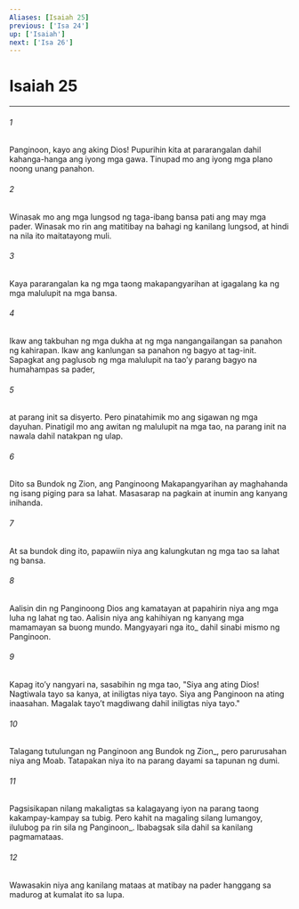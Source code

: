 ```yaml
---
Aliases: [Isaiah 25]
previous: ['Isa 24']
up: ['Isaiah']
next: ['Isa 26']
---
```

# Isaiah 25

***






















###### 1 










Panginoon, kayo ang aking Dios! Pupurihin kita at pararangalan dahil kahanga-hanga ang iyong mga gawa. Tinupad mo ang iyong mga plano noong unang panahon. 





















###### 2 










Winasak mo ang mga lungsod ng taga-ibang bansa pati ang may mga pader. Winasak mo rin ang matitibay na bahagi ng kanilang lungsod, at hindi na nila ito maitatayong muli. 





















###### 3 










Kaya pararangalan ka ng mga taong makapangyarihan at igagalang ka ng mga malulupit na mga bansa. 





















###### 4 










Ikaw ang takbuhan ng mga dukha at ng mga nangangailangan sa panahon ng kahirapan. Ikaw ang kanlungan sa panahon ng bagyo at tag-init. Sapagkat ang paglusob ng mga malulupit na taoʼy parang bagyo na humahampas sa pader, 





















###### 5 










at parang init sa disyerto. Pero pinatahimik mo ang sigawan ng mga dayuhan. Pinatigil mo ang awitan ng malulupit na mga tao, na parang init na nawala dahil natakpan ng ulap. 





















###### 6 










Dito sa Bundok ng Zion, ang Panginoong Makapangyarihan ay maghahanda ng isang piging para sa lahat. Masasarap na pagkain at inumin ang kanyang inihanda. 





















###### 7 










At sa bundok ding ito, papawiin niya ang kalungkutan ng mga tao sa lahat ng bansa. 





















###### 8 










Aalisin din ng Panginoong Dios ang kamatayan at papahirin niya ang mga luha ng lahat ng tao. Aalisin niya ang kahihiyan ng kanyang mga mamamayan sa buong mundo. Mangyayari nga ito_ dahil sinabi mismo ng Panginoon. 





















###### 9 










Kapag itoʼy nangyari na, sasabihin ng mga tao, "Siya ang ating Dios! Nagtiwala tayo sa kanya, at iniligtas niya tayo. Siya ang Panginoon na ating inaasahan. Magalak tayoʼt magdiwang dahil iniligtas niya tayo." 





















###### 10 










Talagang tutulungan ng Panginoon ang Bundok ng Zion_, pero parurusahan niya ang Moab. Tatapakan niya ito na parang dayami sa tapunan ng dumi. 





















###### 11 










Pagsisikapan nilang makaligtas sa kalagayang iyon na parang taong kakampay-kampay sa tubig. Pero kahit na magaling silang lumangoy, ilulubog pa rin sila ng Panginoon_. Ibabagsak sila dahil sa kanilang pagmamataas. 





















###### 12 










Wawasakin niya ang kanilang mataas at matibay na pader hanggang sa madurog at kumalat ito sa lupa.
